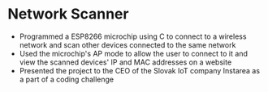 # Network Scanner 

<ul>
<li>Programmed a ESP8266 microchip using C to connect to a wireless network and scan other devices connected to the same network</li>
<li>Used the microchip's AP mode to allow the user to connect to it and view the scanned devices' IP and MAC addresses on a website</li>
<li>Presented the project to the CEO of the Slovak IoT company Instarea as a part of a coding challenge</li>
</ul>
